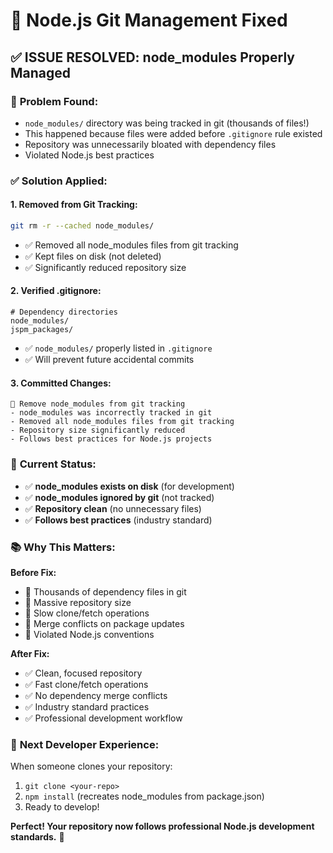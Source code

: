# 🔧 Node.js Git Management Fixed

## ✅ **ISSUE RESOLVED: node_modules Properly Managed**

### 🚨 **Problem Found:**
- `node_modules/` directory was being tracked in git (thousands of files!)
- This happened because files were added before `.gitignore` rule existed
- Repository was unnecessarily bloated with dependency files
- Violated Node.js best practices

### ✅ **Solution Applied:**

#### 1. **Removed from Git Tracking:**
```bash
git rm -r --cached node_modules/
```
- ✅ Removed all node_modules files from git tracking
- ✅ Kept files on disk (not deleted)
- ✅ Significantly reduced repository size

#### 2. **Verified .gitignore:**
```ignore
# Dependency directories
node_modules/
jspm_packages/
```
- ✅ `node_modules/` properly listed in `.gitignore`
- ✅ Will prevent future accidental commits

#### 3. **Committed Changes:**
```
🔧 Remove node_modules from git tracking
- node_modules was incorrectly tracked in git
- Removed all node_modules files from git tracking  
- Repository size significantly reduced
- Follows best practices for Node.js projects
```

### 🎯 **Current Status:**
- ✅ **node_modules exists on disk** (for development)
- ✅ **node_modules ignored by git** (not tracked)
- ✅ **Repository clean** (no unnecessary files)
- ✅ **Follows best practices** (industry standard)

### 📚 **Why This Matters:**

**Before Fix:**
- 🔴 Thousands of dependency files in git
- 🔴 Massive repository size
- 🔴 Slow clone/fetch operations
- 🔴 Merge conflicts on package updates
- 🔴 Violated Node.js conventions

**After Fix:**
- ✅ Clean, focused repository
- ✅ Fast clone/fetch operations  
- ✅ No dependency merge conflicts
- ✅ Industry standard practices
- ✅ Professional development workflow

### 🚀 **Next Developer Experience:**

When someone clones your repository:
1. `git clone <your-repo>`
2. `npm install` (recreates node_modules from package.json)
3. Ready to develop!

**Perfect! Your repository now follows professional Node.js development standards.** 🎉

